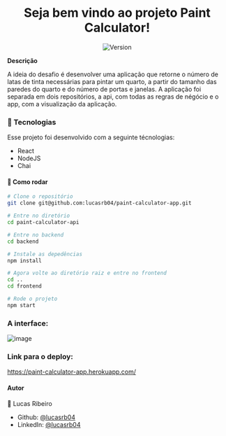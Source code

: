 


<h1 align="center">Seja bem vindo ao projeto Paint Calculator!</h1>
<p align="center">
  <img alt="Version" src="https://img.shields.io/badge/version-0.1.0-blue.svg?cacheSeconds=2592000" />
  <a href="https://luizpaulo.eng.br" target="_blank">
  </a>
</p>

**Descrição**

A ideia do desafio é desenvolver uma aplicação que retorne o número de latas de tinta necessárias para pintar um quarto, a partir do tamanho das paredes do quarto e do número de portas e janelas.
A aplicação foi separada em dois repositórios, a api, com todas as regras de négócio e o app, com a visualização da aplicação.
### :nut_and_bolt: Tecnologias

Esse projeto foi desenvolvido com a seguinte técnologias:

- React
- NodeJS
- Chai

#### :thinking: Como rodar

```bash
# Clone o repositório
git clone git@github.com:lucasrb04/paint-calculator-app.git

# Entre no diretório
cd paint-calculator-api

# Entre no backend
cd backend

# Instale as depedências
npm install

# Agora volte ao diretório raiz e entre no frontend
cd ..
cd frontend

# Rode o projeto
npm start
```

### A interface:
![image](https://user-images.githubusercontent.com/20855321/139308552-7f085ab2-a44e-4a41-b9c0-c748b40de2ab.png)


### Link para o deploy:
https://paint-calculator-app.herokuapp.com/

#### Autor

👤 Lucas Ribeiro

- Github: [@lucasrb04](https://github.com/lucasrb04)
- LinkedIn: [@lucasrb04](https://www.linkedin.com/in/lucasrb04/)
